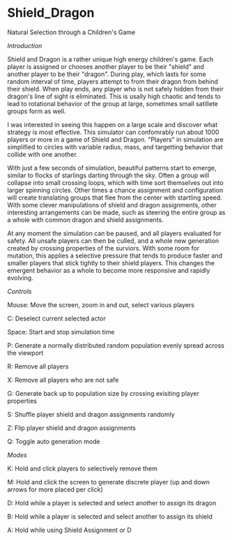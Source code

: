 # Shield_Dragon
Natural Selection through a Children's Game

_Introduction_

Shield and Dragon is a rather unique high energy children's game.
Each player is assigned or chooses another player to be their "shield" and another player to be their "dragon".
During play, which lasts for some random interval of time, players attempt to from their dragon from behind their
shield. When play ends, any player who is not safely hidden from their dragon's line of sight is eliminated.
This is usally high chaotic and tends to lead to rotational behavior of the group at large, sometimes
small satillete groups form as well.

I was interested in seeing this happen on a large scale and discover what strategy is most effective.
This simulator can confomrably run about 1000 players or more in a game of Shield and Dragon. "Players" in simulation
are simplified to circles with variable radius, mass, and targetting behavior that collide with one another.

With just a few seconds of simulation, beautiful patterns start to emerge, similar to flocks of starlings
darting through the sky. Often a group will collapse into small crossing loops, which with time sort themselves out into
larger spinning circles. Other times a chance assignment and configuration will create translating groups that
flee from the center with startling speed. With some clever manipulations of shield and dragon assignments,
other interesting arrangements can be made, such as steering the entire group as a whole with
common dragon and shield assignments.

At any moment the simulation can be paused, and all players evaluated for safety. All unsafe players can then be culled,
and a whole new generation created by crossing properties of the surviors. With some room for mutation, this applies a
selective pressure that tends to produce faster and smaller players that stick tightly to their shield players.
This changes the emergent behavior as a whole to become more responsive and rapidly evolving.

_Controls_

Mouse: Move the screen, zoom in and out, select various players 

C: Deselect current selected actor

Space: Start and stop simulation time

P: Generate a normally distributed random population evenly spread across the viewport

R: Remove all players

X: Remove all players who are not safe

G: Generate back up to population size by crossing exisiting player properties

S: Shuffle player shield and dragon assignments randomly

Z: Flip player shield and dragon assignments

Q: Toggle auto generation mode

_Modes_

K: Hold and click players to selectively remove them

M: Hold and click the screen to generate discrete player (up and down arrows for more placed per click)

D: Hold while a player is selected and select another to assign its dragon

B: Hold while a player is selected and select another to assign its shield

A: Hold while using Shield Assignment or D








